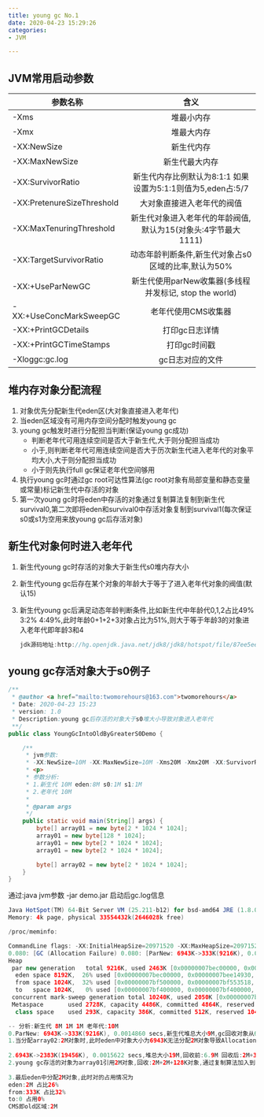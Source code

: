 ```yaml
---
title: young gc No.1
date: 2020-04-23 15:29:26
categories: 
- JVM

---
```




## JVM常用启动参数

| 参数名称                   |                             含义                             |
| -------------------------- | :----------------------------------------------------------: |
| -Xms                       |                          堆最小内存                          |
| -Xmx                       |                          堆最大内存                          |
| -XX:NewSize                |                          新生代内存                          |
| -XX:MaxNewSize             |                        新生代最大内存                        |
| -XX:SurvivorRatio          | 新生代内存比例默认为8:1:1  如果设置为5:1:1则值为5,eden占:5/7 |
| -XX:PretenureSizeThreshold |                  大对象直接进入老年代的阀值                  |
| -XX:MaxTenuringThreshold   | 新生代对象进入老年代的年龄阀值,默认为15(对象头:4字节最大1111) |
| -XX:TargetSurvivorRatio    |     动态年龄判断条件,新生代对象占s0区域的比率,默认为50%      |
| -XX:+UseParNewGC           |    新生代使用parNew收集器(多线程并发标记, stop the world)    |
| -XX:+UseConcMarkSweepGC    |                     老年代使用CMS收集器                      |
| -XX:+PrintGCDetails        |                        打印gc日志详情                        |
| -XX:+PrintGCTimeStamps     |                         打印gc时间戳                         |
| -Xloggc:gc.log             |                       gc日志对应的文件                       |



## 堆内存对象分配流程

1. 对象优先分配新生代eden区(大对象直接进入老年代)
2. 当eden区域没有可用内存空间分配时触发young gc
3. young gc触发时进行分配担当判断(保证young gc成功)
   - 判断老年代可用连续空间是否大于新生代,大于则分配担当成功
   - 小于,则判断老年代可用连续空间是否大于历次新生代进入老年代的对象平均大小,大于则分配担当成功
   - 小于则先执行full gc保证老年代空间够用
4. 执行young gc时通过gc root可达性算法(gc root对象有局部变量和静态变量或常量)标记新生代中存活的对象
5. 第一次young gc时将eden中存活的对象通过复制算法复制到新生代 survival0,第二次即将eden和survival0中存活对象复制到survival1(每次保证s0或s1为空用来放young gc后存活对象)



## 新生代对象何时进入老年代

1. 新生代young gc时存活的对象大于新生代s0堆内存大小

2. 新生代young gc后存在某个对象的年龄大于等于了进入老年代对象的阀值(默认15)

3. 新生代young gc后满足动态年龄判断条件,比如新生代中年龄代0,1,2占比49%  3:2% 4:49%,此时年龄0+1+2+3对象占比为51%,则大于等于年龄3的对象进入老年代即年龄3和4

   ```java
   jdk源码地址:http://hg.openjdk.java.net/jdk8/jdk8/hotspot/file/87ee5ee27509/src/share/vm/gc_implementation/shared/ageTable.cpp#l81
   ```



## young gc存活对象大于s0例子

```java
/**
 * @author <a href="mailto:twomorehours@163.com">twomorehours</a>
 * Date: 2020-04-23 15:23
 * version: 1.0
 * Description:young gc后存活的对象大于s0堆大小导致对象进入老年代
 **/
public class YoungGcIntoOldByGreaterS0Demo {

    /**
     * jvm参数:
     * -XX:NewSize=10M -XX:MaxNewSize=10M -Xms20M -Xmx20M -XX:SurvivorRatio=8 -XX:PretenureSizeThreshold=10M -XX:+UseParNewGC -XX:+UseConcMarkSweepGC -XX:+PrintGCDetails -XX:+PrintGCTimeStamps -Xloggc:gc.log
     * <p>
     * 参数分析:
     * 1.新生代 10M eden:8M s0:1M s1:1M
     * 2.老年代 10M
     *
     * @param args
     */
    public static void main(String[] args) {
        byte[] array01 = new byte[2 * 1024 * 1024];
        array01 = new byte[128 * 1024];
        array01 = new byte[2 * 1024 * 1024];
        array01 = new byte[2 * 1024 * 1024];

        byte[] array02 = new byte[2 * 1024 * 1024];
    }
}
```

通过:java jvm参数  -jar demo.jar  启动后gc.log信息

```java
Java HotSpot(TM) 64-Bit Server VM (25.211-b12) for bsd-amd64 JRE (1.8.0_211-b12), built on Apr  1 2019 20:53:18 by "java_re" with gcc 4.2.1 (Based on Apple Inc. build 5658) (LLVM build 2336.11.00)
Memory: 4k page, physical 33554432k(2646028k free)

/proc/meminfo:

CommandLine flags: -XX:InitialHeapSize=20971520 -XX:MaxHeapSize=20971520 -XX:MaxNewSize=10485760 -XX:NewSize=10485760 -XX:OldPLABSize=16 -XX:PretenureSizeThreshold=10485760 -XX:+PrintGC -XX:+PrintGCDetails -XX:+PrintGCTimeStamps -XX:SurvivorRatio=8 -XX:+UseCompressedClassPointers -XX:+UseCompressedOops -XX:+UseConcMarkSweepGC -XX:+UseParNewGC 
0.080: [GC (Allocation Failure) 0.080: [ParNew: 6943K->333K(9216K), 0.0014860 secs] 6943K->2383K(19456K), 0.0015622 secs] [Times: user=0.01 sys=0.00, real=0.01 secs] 
Heap
 par new generation   total 9216K, used 2463K [0x00000007bec00000, 0x00000007bf600000, 0x00000007bf600000)
  eden space 8192K,  26% used [0x00000007bec00000, 0x00000007bee14930, 0x00000007bf400000)
  from space 1024K,  32% used [0x00000007bf500000, 0x00000007bf553518, 0x00000007bf600000)
  to   space 1024K,   0% used [0x00000007bf400000, 0x00000007bf400000, 0x00000007bf500000)
 concurrent mark-sweep generation total 10240K, used 2050K [0x00000007bf600000, 0x00000007c0000000, 0x00000007c0000000)
 Metaspace       used 2728K, capacity 4486K, committed 4864K, reserved 1056768K
  class space    used 293K, capacity 386K, committed 512K, reserved 1048576K

-- 分析:新生代 8M 1M 1M 老年代:10M
0.ParNew: 6943K->333K(9216K), 0.0014860 secs,新生代堆总大小9M,gc回收对象从6.9M-->333k,333k未知对象在from区存活,占survival from:32%,耗时1.4ms                                                           
1.当分配array02:2M对象时,此时eden中对象大小为6943K无法分配2M对象导致Allocation Failure(分配失败)触发young gc,young gc进行分配担当判断此时老年代空间大于新生代内存空间不需要触发full gc
                                                            
2.6943K->2383K(19456K), 0.0015622 secs,堆总大小19M,回收前:6.9M 回收后:2M+333k                                                             
2.young gc存活的对象为array01引用2M对象,回收:2M+2M+128K对象,通过复制算法加入到s0时发现空间不够,2M对象进入老年代,剩下未知对象333k,s0可以放下
                                                            
3.最后eden中分配2M对象,此时对的占用情况为
eden:2M 占比26%
from:333K 占比32%
to:0 占用0%
CMS即old区域:2M                                                                                                                        
```

